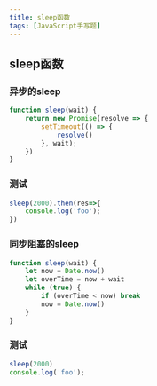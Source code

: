 ```yaml
---
title: sleep函数
tags: [JavaScript手写题]
---
```


## sleep函数

### 异步的sleep
```javascript
function sleep(wait) {
    return new Promise(resolve => {
        setTimeout(() => {
            resolve()
        }, wait);
    })
}
```
### 测试
```javascript
sleep(2000).then(res=>{
    console.log('foo');
})
```

### 同步阻塞的sleep
```javascript
function sleep(wait) {
    let now = Date.now()
    let overTime = now + wait
    while (true) {
        if (overTime < now) break
        now = Date.now()
    }
}
```
### 测试
```javascript
sleep(2000)
console.log('foo');
```